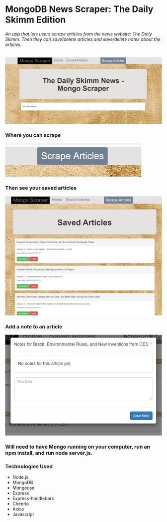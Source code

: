# MongoDB News Scraper:  The Daily Skimm Edition

###### An app that lets users scrape articles from the news website: The Daily Skimm. Then they can save/delete articles and save/delete notes about the articles.

![homepage](./public/images/readme1.png)

### Where you can scrape

![scrape button](./public/images/readme2.png)

###  Then see your saved articles

![saved articles](./public/images/readme3.png)

### Add a note to an article

![add note](./public/images/readme4.png)

### Will need to have Mongo running on your computer, run an npm install, and run node server.js.

### Technologies Used
* Node.js
* MongoDB 
* Mongoose
* Express
* Express-handlebars
* Cheerio
* Axios
* Javascript
